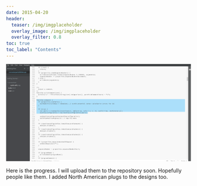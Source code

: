 ```yaml
---
date: 2015-04-20
header:
  teaser: /img/imgplaceholder
  overlay_image: /img/imgplaceholder
  overlay_filter: 0.8
toc: true
toc_label: "Contents"
--- 
```

![](/img/image-asset.png)

Here is the progress. I will upload them to the repository soon. Hopefully
people like them. I added North American plugs to the designs too.

